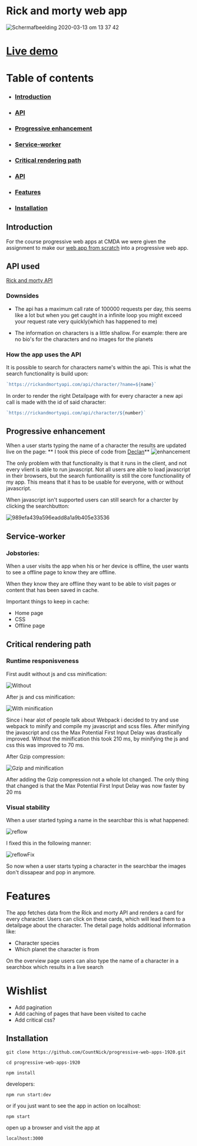 # Rick and morty web app

![Schermafbeelding 2020-03-13 om 13 37 42](https://user-images.githubusercontent.com/47485018/76621549-f23a5980-652f-11ea-84c5-71bb76657664.png)


# [Live demo](https://total-rickall.herokuapp.com/)

# Table of contents

* ### [Introduction](https://github.com/CountNick/progressive-web-apps-1920#introduction-1)
* ### [API]()
* ### [Progressive enhancement]()
* ### [Service-worker](https://github.com/CountNick/progressive-web-apps-1920#service-worker-1)
* ### [Critical rendering path](https://github.com/CountNick/progressive-web-apps-1920#critical-rendering-path-1)
* ### [API](https://github.com/CountNick/progressive-web-apps-1920#api-used)
* ### [Features](https://github.com/CountNick/progressive-web-apps-1920#features-1)
* ### [Installation](https://github.com/CountNick/progressive-web-apps-1920#installation-1)

## Introduction

For the course progressive web apps at CMDA we were given the assignment to make our [web app from scratch]() into a progressive web app.


## API used

[Rick and morty API](https://rickandmortyapi.com/)

### Downsides

* The api has a maximum call rate of 100000 requests per day, this seems like a lot but when you get caught in a infinite loop you might exceed your request rate very quickly(which has happened to me)

* The information on characters is a little shallow. For example: there are no bio's for the characters and no images for the planets

### How the app uses the API 

It is possible to search for characters name's within the api. This is what the search functionality is build upon: 

```js
`https://rickandmortyapi.com/api/character/?name=${name}`
```

In order to render the right Detailpage with for every character a new api call is made with the id of said character: 

```js
`https://rickandmortyapi.com/api/character/${number}`
```



## Progressive enhancement

When a user starts typing the name of a character the results are updated live on the page:
** I took this piece of code from [Declan](https://github.com/decrek/progressive-web-apps-1920/blob/master/examples/movies-example/src/js/search.js)**
![enhancement](https://user-images.githubusercontent.com/47485018/77454748-3fa0ab80-6df9-11ea-9e38-effc1ce86e47.gif)

The only problem with that functionality is that it runs in the client, and not every vlient is able to run javascript.
Not all users are able to load javascript in their browsers, but the search funtionaility is still the core functionaility of my app. This means that it has to be usable for everyone, with or without javascript.

When javascript isn't supported users can still search for a charcter by clicking the searchbutton:

![989efa439a596eadd8a1a9b405e33536](https://user-images.githubusercontent.com/47485018/77454992-94dcbd00-6df9-11ea-9eee-04d91f0b5051.gif)


## Service-worker

### Jobstories:

When a user visits the app when his or her device is offline, the user wants to see a offline page to know they are offline.

When they know they are offline they want to be able to visit pages or content that has been saved in cache.

Important things to keep in cache:

* Home page
* CSS
* Offline page

## Critical rendering path

### Runtime responisveness

First audit without js and css minification:

![Without](https://user-images.githubusercontent.com/47485018/77414717-c20d7900-6dc1-11ea-80d7-7b9c5d0c5601.png)

After js and css minification:

![With minification](https://user-images.githubusercontent.com/47485018/77414928-06991480-6dc2-11ea-9d67-e0d74d4341a3.png)

Since i hear alot of people talk about Webpack i decided to try and use webpack to minify and compile my javascript and scss files. After minifying the javascript and css the Max Potential First Input Delay was drastically improved. Without the minification this took 210 ms, by minifying the js and css this was improved to 70 ms.

After Gzip compression:

![Gzip and minification](https://user-images.githubusercontent.com/47485018/77415000-203a5c00-6dc2-11ea-83ef-5e6e235120de.png)

After adding the Gzip compression not a whole lot changed. The only thing that changed is that the Max Potential First Input Delay was now faster by 20 ms

### Visual stability

When a user started typing a name in the searchbar this is what happened:

![reflow](https://user-images.githubusercontent.com/47485018/77424132-e3c22c80-6dd0-11ea-82d5-4e400f3c4e56.gif)

I fixed this in the following manner:

![reflowFix](https://user-images.githubusercontent.com/47485018/77424319-2f74d600-6dd1-11ea-8e70-128a07181dfa.gif)

So now when a user starts typing a character in the searchbar the images don't dissapear and pop in anymore.



# Features

The app fetches data from the Rick and morty API and renders a card for every character. Users can click on these cards, which will lead them to a detailpage about the character. The detail page holds additional information like: 

* Character species
* Which planet the character is from 

On the overview page users can also type the name of a character in a searchbox which results in a live search

# Wishlist

* Add pagination
* Add caching of pages that have been visited to cache
* Add critical css?

## Installation


```
git clone https://github.com/CountNick/progressive-web-apps-1920.git
```

```
cd progressive-web-apps-1920
```

```
npm install
```

developers:
```
npm run start:dev
```
or if you just want to see the app in action on localhost:
```
npm start
```

open up a browser and visit the app at

```
localhost:3000
```
<!-- Add a link to your live demo in Github Pages 🌐-->

<!-- ☝️ replace this description with a description of your own work -->

<!-- Add a nice image here at the end of the week, showing off your shiny frontend 📸 -->

<!-- Maybe a table of contents here? 📚 -->

<!-- How about a section that describes how to install this project? 🤓 -->

<!-- ...but how does one use this project? What are its features 🤔 -->

<!-- What external data source is featured in your project and what are its properties 🌠 -->

<!-- Maybe a checklist of done stuff and stuff still on your wishlist? ✅ -->

<!-- How about a license here? 📜 (or is it a licence?) 🤷 -->
